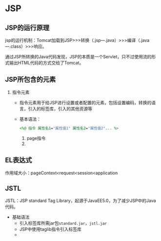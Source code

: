 # JSP

## JSP的运行原理

jsp的运行机制：Tomcat加载到JSP>>>转换（.jsp—.java）>>>编译（.java—.class）>>>响应。

通过JSP所转换的Java代码发现，JSP的本质是一个Servlet，只不过使用流的形式输出HTML代码的方式交给了Tomcat。

## JSP所包含的元素

1. 指令元素

   * 指令元素用于给JSP进行设置或者配置的元素，包括设置编码，转换的语言，引入的标签库，引入的其他资源等

   * 基本语法：

     ```jsp
     <%@ 指令 属性名1="属性值1" 属性名2="属性值2"... %>
     ```

     1. page指令
     2. 

## EL表达式

作用域大小：pageContext<request<session<application

## JSTL

JSTL：JSP standard Tag Library，起源于JavaEE5.0，为了减少JSP中的Java代码。

* 基础语法
  * 引入标签库所需jar包`standard.jar`，`jstl.jar`
  * JSP中使用taglib指令引入标签库
  * 